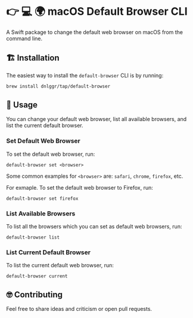 # 👉 💻 🌍 macOS Default Browser CLI

A Swift package to change the default web browser on macOS from the command line.

## 🏗 Installation

The easiest way to install the `default-browser` CLI is by running:

``` bash
brew install dnlggr/tap/default-browser
```

## 🚀 Usage

You can change your default web browser, list all available browsers, and list the current default browser.

### Set Default Web Browser

To set the default web browser, run:

```
default-browser set <browser>
```

Some common examples for `<browser>` are: `safari`, `chrome`, `firefox`, etc.

For exmaple. To set the default web browser to Firefox, run:

```
default-browser set firefox
```

### List Available Browsers

To list all the browsers which you can set as default web browsers, run:

```
default-browser list
```

### List Current Default Browser

To list the current default web browser, run:

```
default-browser current
```

## 🤓 Contributing

Feel free to share ideas and criticism or open pull requests.
